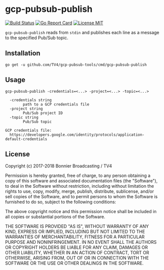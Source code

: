 # gcp-pubsub-publish

[![Build Status](https://travis-ci.org/TV4/gcp-pubsub-tools.svg?branch=master)](https://travis-ci.org/TV4/gcp-pubsub-tools)
[![Go Report Card](https://goreportcard.com/badge/github.com/TV4/gcp-pubsub-tools)](https://goreportcard.com/report/github.com/TV4/gcp-pubsub-tools)
[![License MIT](https://img.shields.io/badge/license-MIT-lightgrey.svg?style=flat)](https://github.com/TV4/gcp-pubsub-tools#license)

`gcp-pubsub-publish` reads from `stdin` and publishes each line as a message to the
specified Pub/Sub topic.

## Installation
```
go get -u github.com/TV4/gcp-pubsub-tools/cmd/gcp-pubsub-publish
```

## Usage
```
gcp-pubsub-publish -credentials=<...> -project=<...> -topic=<...>

  -credentials string
        path to a GCP credentials file
  -project string
        Pub/Sub project ID
  -topic string
        Pub/Sub topic

GCP credentials file:
  https://developers.google.com/identity/protocols/application-default-credentials
```

## License
Copyright (c) 2017-2018 Bonnier Broadcasting / TV4

Permission is hereby granted, free of charge, to any person obtaining a copy of
this software and associated documentation files (the "Software"), to deal in
the Software without restriction, including without limitation the rights to
use, copy, modify, merge, publish, distribute, sublicense, and/or sell copies of
the Software, and to permit persons to whom the Software is furnished to do so,
subject to the following conditions:

The above copyright notice and this permission notice shall be included in all
copies or substantial portions of the Software.

THE SOFTWARE IS PROVIDED "AS IS", WITHOUT WARRANTY OF ANY KIND, EXPRESS OR
IMPLIED, INCLUDING BUT NOT LIMITED TO THE WARRANTIES OF MERCHANTABILITY, FITNESS
FOR A PARTICULAR PURPOSE AND NONINFRINGEMENT. IN NO EVENT SHALL THE AUTHORS OR
COPYRIGHT HOLDERS BE LIABLE FOR ANY CLAIM, DAMAGES OR OTHER LIABILITY, WHETHER
IN AN ACTION OF CONTRACT, TORT OR OTHERWISE, ARISING FROM, OUT OF OR IN
CONNECTION WITH THE SOFTWARE OR THE USE OR OTHER DEALINGS IN THE SOFTWARE.

